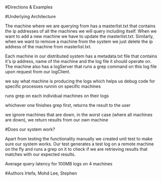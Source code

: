 #Directions & Examples


#Underlying Architecture

The machine where we are querying from has a masterlist.txt that contains the ip addresses of all the machines we will query including itself. When we want to add a new machine we have to update the masterlist.txt. Similarly, when we want to remove a machine from the system we just delete the ip address of the machine from masterlist.txt.

Each machine in our distributed system has a metadata.txt file that contains it's ip address, name of the machine and the log file it should operate on. The machine also has a logServer that runs a grep command on this log file upon request from our logClient.

we say what machine is producing the logs which helps us debug code for specific processes runnin on specific machines

runs grep on each individual machines on their logs

whichever one finishes grep first, returns the result to the user

we ignore machines that are down, in the worst case (where all machines are down), we return results from our own machine

#Does our system work?

Apart from testing the functionality manually we created unit test to make sure our system works. Our test generates a test log on a remote machine on the fly and runs a grep on it to check if we are retrieving results that matches with our expected results. 

Average query latency for 100MB logs on 4 machines

#Authors
Irtefa, Mohd
Lee, Stephen